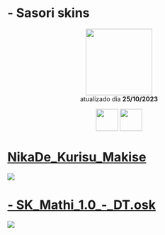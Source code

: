 # - Sasori skins

<p align="center">
   <a href="https://osu.ppy.sh/users/13926341">
    <img src="https://a.ppy.sh/13926341"
         width="150"
         height="150">
   </a>
<br>
  atualizado dia
  <b> 25/10/2023 </b>
</p>
   <p align="center">
   <a href="https://twitter.com/ySasorin1">
  <img src="https://i.imgur.com/PUQ5uWf.png" 
       width="50" 
       height="50"></a>
     <a href="https://www.twitch.tv/sasorin1">
  <img src="https://i.imgur.com/HM030lk.png" 
       width="50" 
       height="50"></a>
<br>
   </p>

# [NikaDe_Kurisu_Makise](https://github.com/Yumiih/Skins/raw/main/sasori/-_NikaDe_Kurisu_Makise_-.osk)
[![](https://osu.ppy.sh/ss/19056589/3930)](https://github.com/Yumiih/Skins/raw/main/sasori/-_NikaDe_Kurisu_Makise_-.osk)

# [- SK_Mathi_1.0_-_DT.osk](https://github.com/Yumiih/Skins/raw/main/sasori/-_SK_Mathi_1.0_-_DT.osk)
[![](https://osu.ppy.sh/ss/18866281/b4cd)](https://github.com/Yumiih/Skins/raw/main/sasori/-_SK_Mathi_1.0_-_DT.osk)

